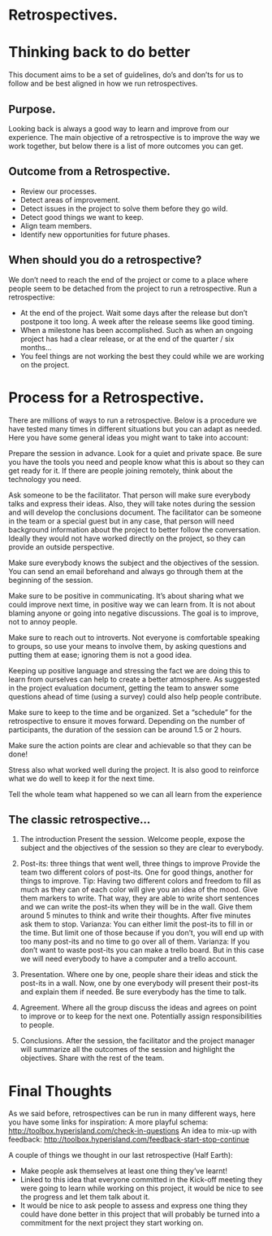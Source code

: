 # **Retrospectives.**

# Thinking back to do better

This document aims to be a set of guidelines, do’s and don’ts for us to follow and be best aligned in how we run retrospectives. 

## Purpose.
Looking back is always a good way to learn and improve from our experience. 
The main objective of a retrospective is to improve the way we work together, but below there is a list of more outcomes you can get. 

## Outcome from a Retrospective.
- Review our processes.
- Detect areas of improvement.
- Detect issues in the project to solve them before they go wild. 
- Detect good things we want to keep.
- Align team members. 
- Identify new opportunities for future phases.

## When should you do a retrospective?
We don’t need to reach the end of the project or come to a place where people seem to be detached from the project to run a retrospective. 
Run a retrospective: 
- At the end of the project. Wait some days after the release but don’t postpone it too long. A week after the release seems like good timing. 
- When a milestone has been accomplished. Such as when an ongoing project has had a clear release, or at the end of the quarter / six months...
- You feel things are not working the best they could while we are working on the project. 

# Process for a Retrospective.
There are millions of ways to run a retrospective. Below is a procedure we have tested many times in different situations but you can adapt as needed. 
Here you have some general ideas you might want to take into account: 

Prepare the session in advance. Look for a quiet and private space. Be sure you have the tools you need and people know what this is about so they can get ready for it. If there are people joining remotely, think about the technology you need. 

Ask someone to be the facilitator. That person will make sure everybody talks and express their ideas. Also, they will take notes during the session and will develop the conclusions document. The facilitator can be someone in the team or a special guest but in any case, that person will need background information about the project to better follow the conversation. Ideally they would not have worked directly on the project, so they can provide an outside perspective.

Make sure everybody knows the subject and the objectives of the session. You can send an email beforehand and always go through them at the beginning of the session. 

Make sure to be positive in communicating. It’s about sharing what we could improve next time, in positive way we can learn from. It is not about blaming anyone or going into negative discussions. The goal is to improve, not to annoy people.

Make sure to reach out to introverts. Not everyone is comfortable speaking to groups, so use your means to involve them, by asking questions and putting them at ease; ignoring them is not a good idea. 

Keeping up positive language and stressing the fact we are doing this to learn from ourselves can help to create a better atmosphere. As suggested in the project evaluation document, getting the team to answer some questions ahead of time (using a survey) could also help people contribute. 

Make sure to keep to the time and be organized. Set a “schedule” for the retrospective to ensure it moves forward. Depending on the number of participants, the duration of the session can be around 1.5 or 2 hours. 

Make sure the action points are clear and achievable so that they can be done!

Stress also what worked well during the project. It is also good to reinforce what we do well to keep it for the next time. 

Tell the whole team what happened so we can all learn from the experience

## The classic retrospective... 

1. The introduction
Present the session. Welcome people, expose the subject and the objectives of the session so they are clear to everybody.  

2. Post-its: three things that went well, three things to improve
Provide the team two different colors of post-its. One for good things, another for things to improve. Tip: Having two different colors and freedom to fill as much as they can of each color will give you an idea of the mood. 
Give them markers to write. That way, they are able to write short sentences and we can write the post-its when they will be in the wall. 
Give them around 5 minutes to think and write their thoughts. 
After five minutes ask them to stop. 
Varianza: You can either limit the post-its to fill in or the time. But limit one of those because if you don’t, you will end up with too many post-its and no time to go over all of them. 
Varianza: If you don’t want to waste post-its you can make a trello board. But in this case we will need everybody to have a computer and a trello account. 

3. Presentation.
Where one by one, people share their ideas and stick the post-its in a wall. Now, one by one everybody will present their post-its and explain them if needed. Be sure everybody has the time to talk. 

4. Agreement. 
Where all the group discuss the ideas and agrees on point to improve or to keep for the next one. Potentially assign responsibilities to people. 

5. Conclusions. 
After the session, the facilitator and the project manager will summarize all the outcomes of the session and highlight the objectives. Share with the rest of the team. 

# Final Thoughts
As we said before, retrospectives can be run in many different ways, here you have some links for inspiration: 
A more playful schema: http://toolbox.hyperisland.com/check-in-questions
An idea to mix-up with feedback: http://toolbox.hyperisland.com/feedback-start-stop-continue

A couple of things we thought in our last retrospective (Half Earth):
- Make people ask themselves at least one thing they’ve learnt!
- Linked to this idea that everyone committed in the Kick-off meeting they were going to learn while working on this project, it would be nice to see the progress and let them talk about it.
- It would be nice to ask people to assess and express one thing they could have done better in this project that will probably be turned into a commitment for the next project they start working on. 

